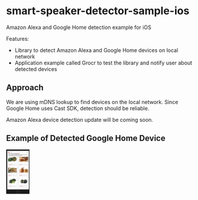 # smart-speaker-detector-sample-ios

Amazon Alexa and Google Home detection example for iOS

Features: 
- Library to detect Amazon Alexa and Google Home devices on local
network
- Application example called Grocr to test the library and notify user
about detected devices

## Approach

We are using mDNS lookup to find devices on the local network. Since Google Home uses Cast SDK, detection should be reliable.

Amazon Alexa device detection update will be coming soon.

## Example of Detected Google Home Device

<img src="artwork/grocr_screenshot.png" alt="screenshot" style="height: 120px;"/>